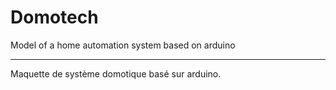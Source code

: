# Domotech
Model of a home automation system based on arduino
___________________________________________________

Maquette de système domotique basé sur arduino.
